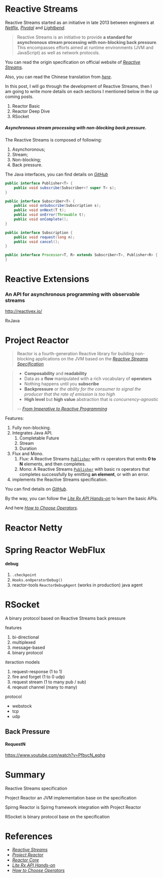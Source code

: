 # Reactive Streams

Reactive Streams started as an initiative in late 2013 between engineers at [*Netflix*](https://en.wikipedia.org/wiki/Netflix), [*Pivotal*](https://en.wikipedia.org/wiki/Pivotal_Software) and [*Lightbend*](https://en.wikipedia.org/wiki/Lightbend).

> Reactive Streams is an initiative to provide **a standard for asynchronous stream processing with non-blocking back pressure**. This encompasses efforts aimed at runtime environments (JVM and JavaScript) as well as network protocols.

You can read the origin specification on official website of [*Reactive Streams*](https://www.reactive-streams.org/).

Also, you can read the Chinese translation from [*here*](https://lexcao.github.io/zh/posts/reactive-streams).

In this post, I will go through the development of Reactive Streams, then I am going to write more details on each sections I mentioned below in the up coming posts.

1. Reactor Basic
2. Reactor Deep Dive
3. RSocket



##### **Asynchronous stream processing with non-blocking back pressure.**

The Reactive Streams is composed of following:

1. Asynchoronous;
2. Stream;
3. Non-blocking;
4. Back pressure.



The Java interfaces, you can find details on [*GitHub*](https://github.com/reactive-streams/reactive-streams-jvm)

```java
public interface Publisher<T> {
    public void subscribe(Subscriber<? super T> s);
}

public interface Subscriber<T> {
    public void onSubscribe(Subscription s);
    public void onNext(T t);
    public void onError(Throwable t);
    public void onComplete();
}

public interface Subscription {
    public void request(long n);
    public void cancel();
}

public interface Processor<T, R> extends Subscriber<T>, Publisher<R> {
}
```

# Reactive Extensions

### An API for asynchronous programming with observable streams

http://reactivex.io/

RxJava





# Project Reactor

> Reactor is a fourth-generation Reactive library for building non-blocking applications on the JVM based on the [*Reactive Streams Specification*](https://github.com/reactive-streams/reactive-streams-jvm)

> * **Composability** and **readability**
> * Data as a **flow** manipulated with a rich vocabulary of **operators**
> * Nothing happens until you **subscribe**
> * **Backpressure** or *the ability for the consumer to signal the producer that the rate of emission is too high*
> * **High level** but **high value** abstraction that is *concurrency-agnostic*
>
> -- [*From Imperative to Reactive Programming*](https://projectreactor.io/docs/core/release/reference/index.html#_from_imperative_to_reactive_programming)

Features:

1. Fully non-blocking.
2. Integrates Java API.
   1. Completable Future
   2. Stream
   3. Duration
3. Flux and Mono.
   1. Flux: A Reactive Streams [`Publisher`](https://www.reactive-streams.org/reactive-streams-1.0.3-javadoc/org/reactivestreams/Publisher.html?is-external=true) with rx operators that emits **0 to N** elements, and then completes.
   2. Mono: A Reactive Streams [`Publisher`](https://www.reactive-streams.org/reactive-streams-1.0.3-javadoc/org/reactivestreams/Publisher.html?is-external=true) with basic rx operators that completes successfully by emitting **an element**, or with an error.
4. implements the Reactive Streams specification.

You can find details on [*GitHub*](https://github.com/reactor/reactor-core).

By the way, you can follow the [*Lite Rx API Hands-on*](https://github.com/reactor/lite-rx-api-hands-on#lite-rx-api-hands-on) to learn the basic APIs.

And here [*How to Choose Operators*](https://projectreactor.io/docs/core/release/reference/index.html#which-operator).

# Reactor Netty



# Spring Reactor WebFlux

#### debug

1. `.checkpoint`
2. `Hooks.onOperatorDebug()`
3. reactor-tools `ReactorDebugAgent` (works in production) java agent



# RSocket

A binary protocol based on Reactive Streams back pressure

features

1. bi-directional
2. multiplexed
3. message-based
4. binary protocol

iteraction models

1. request-response (1 to 1)
2. fire and forget (1 to 0 udp)
3. request stream (1 to many pub / sub)
4. reqeust channel (many to many)

protocol

* webstock
* tcp
* udp

## Back Pressure

#### RequestN

https://www.youtube.com/watch?v=PfbycN_eqhg



# Summary

Reactive Streams specification 

Project Reactor an JVM implementation base on the specification

Spirng Reactor is Spirng framework integration with Project Reactor

RSocket is binary protocol base on the specification

# References

* [*Reactive Streams*](https://www.reactive-streams.org/)
* [*Project Reactor*](https://projectreactor.io)
* [*Reactor Core*](https://github.com/reactor/reactor-core)
* [*Lite Rx API Hands-on*](https://github.com/reactor/lite-rx-api-hands-on#lite-rx-api-hands-on)
* [*How to Choose Operators*](https://projectreactor.io/docs/core/release/reference/index.html#which-operator)




